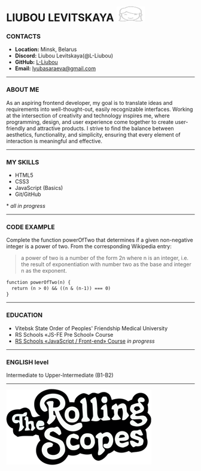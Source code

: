 # LIUBOU LEVITSKAYA <img src="img/icon.svg" alt="icon" style="display:inline; width:75px; height:40px;">

### CONTACTS
* __Location:__ Minsk, Belarus
* __Discord:__ Liubou Levitskaya(@L-Liubou)
* __GitHub:__ [L-Liubou](https://github.com/L-Liubou)
* __Email:__ <lyubasaraeva@gmail.com>

************

### ABOUT ME
As an aspiring frontend developer, my goal is to translate ideas and requirements into well-thought-out, easily recognizable interfaces. Working at the intersection of creativity and technology inspires me, where programming, design, and user experience come together to create user-friendly and attractive products. I strive to find the balance between aesthetics, functionality, and simplicity, ensuring that every element of interaction is meaningful and effective.

***********  

### MY SKILLS
* HTML5
* CSS3
* JavaScript (Basics)
* Git/GitHub

\* _all in progress_

***********  

### CODE EXAMPLE

Complete the function powerOfTwo that determines if a given non-negative integer is a power of two. From the corresponding Wikipedia entry:
>a power of two is a number of the form 2n where n is an integer, i.e. the result of exponentiation with number two as the base and integer n as the exponent.

```  
function powerOfTwo(n) {
  return (n > 0) && ((n & (n-1)) === 0)
}
```  

***********  

### EDUCATION
* Vitebsk State Order of Peoples' Friendship Medical University
* RS Schools «JS-FE Pre School» Course
* [RS Schools «JavaScript / Front-end» Course](https://rs.school/courses/javascript-ru) _in progress_

***********

### ENGLISH level
Intermediate to Upper-Intermediate (B1-B2)

***********  

[![logo](img/logo_rs_text.svg)](https://rs.school/)
